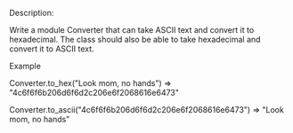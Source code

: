 Description:

Write a module Converter that can take ASCII text and convert it to hexadecimal. The class should also be able to take hexadecimal and convert it to ASCII text.

Example

Converter.to_hex("Look mom, no hands")
=> "4c6f6f6b206d6f6d2c206e6f2068616e6473"

Converter.to_ascii("4c6f6f6b206d6f6d2c206e6f2068616e6473")
=> "Look mom, no hands"